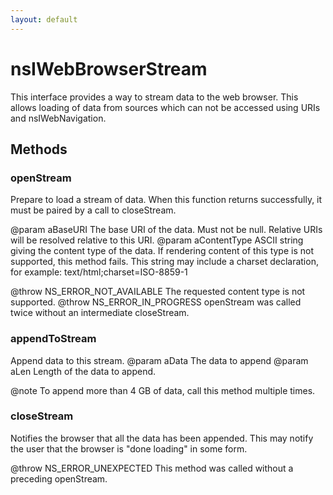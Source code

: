 ```yaml
---
layout: default
---
```


# nsIWebBrowserStream #

This interface provides a way to stream data to the web browser. This allows
loading of data from sources which can not be accessed using URIs and
nsIWebNavigation.


## Methods ##

### openStream ###

Prepare to load a stream of data. When this function returns successfully,
it must be paired by a call to closeStream.

@param aBaseURI
       The base URI of the data. Must not be null. Relative
       URIs will be resolved relative to this URI.
@param aContentType
       ASCII string giving the content type of the data. If rendering
       content of this type is not supported, this method fails.
       This string may include a charset declaration, for example:
       text/html;charset=ISO-8859-1

@throw NS_ERROR_NOT_AVAILABLE
       The requested content type is not supported.
@throw NS_ERROR_IN_PROGRESS
       openStream was called twice without an intermediate closeStream.


### appendToStream ###

Append data to this stream.
@param aData The data to append
@param aLen  Length of the data to append.

@note To append more than 4 GB of data, call this method multiple times.


### closeStream ###

Notifies the browser that all the data has been appended. This may notify
the user that the browser is "done loading" in some form.

@throw NS_ERROR_UNEXPECTED
       This method was called without a preceding openStream.

